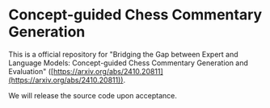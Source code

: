 # Concept-guided Chess Commentary Generation

This is a official repository for "Bridging the Gap between Expert and Language Models: Concept-guided Chess Commentary Generation and Evaluation" ([https://arxiv.org/abs/2410.20811](https://arxiv.org/abs/2410.20811)).

We will release the source code upon acceptance.
